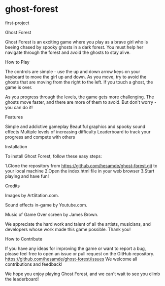# ghost-forest
first-project

Ghost Forest

Ghost Forest is an exciting game where you play as a brave girl who is beeing chased by spooky ghosts in a dark forest. You must help her navigate through the forest and avoid the ghosts to stay alive.

How to Play

The controls are simple - use the up and down arrow keys on your keyboard to move the girl up and down. As you move, try to avoid the ghosts that are moving from the right to the left. If you touch a ghost, the game is over.

As you progress through the levels, the game gets more challenging. The ghosts move faster, and there are more of them to avoid. But don't worry - you can do it!

Features

Simple and addictive gameplay
Beautiful graphics and spooky sound effects
Multiple levels of increasing difficulty
Leaderboard to track your progress and compete with others

Installation

To install Ghost Forest, follow these easy steps:

1.Clone the repository from https://github.com/hesamde/ghost-forest.git to your local machine
2.Open the index.html file in your web browser
3.Start playing and have fun!

Credits

Images by ArtStation.com.

Sound effects in-game by Youtube.com.

Music of Game Over screen by James Brown.

We appreciate the hard work and talent of all the artists, musicians, and developers whose work made this game possible. Thank you!

How to Contribute

If you have any ideas for improving the game or want to report a bug, please feel free to open an issue or pull request on the GitHub repository. 
https://github.com/hesamde/ghost-forest/issues
We welcome all contributions and feedback!

We hope you enjoy playing Ghost Forest, and we can't wait to see you climb the leaderboard!